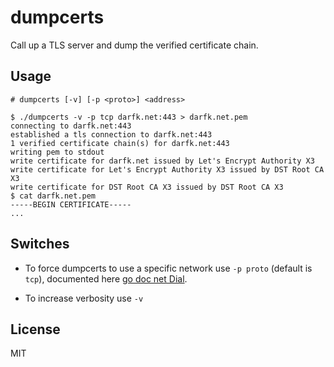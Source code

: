 dumpcerts
===

Call up a TLS server and dump the verified certificate chain.

Usage
---

    # dumpcerts [-v] [-p <proto>] <address>

    $ ./dumpcerts -v -p tcp darfk.net:443 > darfk.net.pem
    connecting to darfk.net:443
    established a tls connection to darfk.net:443
    1 verified certificate chain(s) for darfk.net:443
    writing pem to stdout
    write certificate for darfk.net issued by Let's Encrypt Authority X3
    write certificate for Let's Encrypt Authority X3 issued by DST Root CA X3
    write certificate for DST Root CA X3 issued by DST Root CA X3
    $ cat darfk.net.pem
    -----BEGIN CERTIFICATE-----
    ...

Switches
---

- To force dumpcerts to use a specific network use `-p proto` (default is `tcp`), documented here [go doc net Dial](https://golang.org/pkg/net/#Dial).

- To increase verbosity use `-v`

License
---

MIT